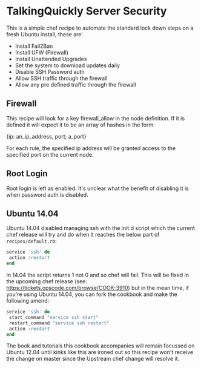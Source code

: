 # TalkingQuickly Server Security

This is a simple chef recipe to automate the standard lock down steps on a fresh Ubuntu install, these are:

- Install Fail2Ban
- Install UFW (Firewall)
- Install Unattended Upgrades
- Set the system to download updates daily
- Disable SSH Password auth
- Allow SSH traffic through the firewall
- Allow any pre defined traffic through the firewall

## Firewall

This recipe will look for a key firewall_allow in the node definition.
If it is defined it will expect it to be an array of hashes in the form:

{ip: an_ip_address, port; a_port}

For each rule, the specified ip address will be granted access to the
specified port on the current node.

## Root Login

Root login is left as enabled. It's unclear what the benefit of
disabling it is when password auth is disabled.

## Ubuntu 14.04

Ubuntu 14.04 disabled managing ssh with the init.d script which the current chef release will try and do when it reaches the below part of `recipes/default.rb`:

``` ruby
service 'ssh' do                                             
 action :restart                                            
end
```

In 14.04 the script returns 1 not 0 and so chef will fail. This will be fixed in the upcoming chef release (see: <https://tickets.opscode.com/browse/COOK-3910>) but in the mean time, if you're using Ubuntu 14.04, you can fork the cookbook and make the following amend:

``` ruby
service 'ssh' do                                             
 start_command "service ssh start"                          
 restart_command "service ssh restart"                      
 action :restart                                            
end
```

The book and tutorials this cookbook accompanies will remain focussed on Ubuntu 12.04 until kinks like this are ironed out so this recipe won't receive the change on master since the Upstream chef change will resolve it.
